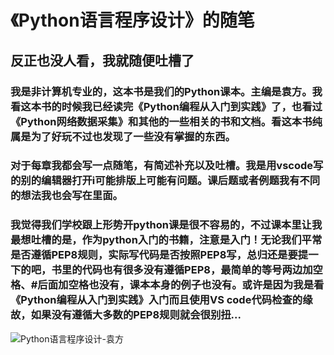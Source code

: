 # 《Python语言程序设计》的随笔
## 反正也没人看，我就随便吐槽了
### 我是非计算机专业的，这本书是我们的Python课本。主编是袁方。我看这本书的时候我已经读完《Python编程从入门到实践》了，也看过《Python网络数据采集》和其他的一些相关的书和文档。看这本书纯属是为了好玩不过也发现了一些没有掌握的东西。  
### 对于每章我都会写一点随笔，有简述补充以及吐槽。我是用vscode写的别的编辑器打开i可能排版上可能有问题。课后题或者例题我有不同的想法我也会写在里面。  
### 我觉得我们学校跟上形势开python课是很不容易的，不过课本里让我最想吐槽的是，作为python**入门**的书籍，注意是**入门**！无论我们平常是否遵循PEP8规则，实际写代码是否按照PEP8写，总归还是要提一下的吧，书里的代码也有很多没有遵循PEP8，最简单的等号两边加空格、#后面加空格也没有，课本本身的例子也没有。或许是因为我是看《Python编程从入门到实践》入门而且使用VS code代码检查的缘故，如果没有遵循大多数的PEP8规则就会很别扭...
  
  ![Python语言程序设计-袁方](http://www.tup.tsinghua.edu.cn/upload/bigbookimg/080910-01.jpg)
